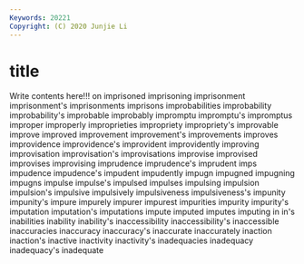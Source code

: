```yaml
---
Keywords: 20221
Copyright: (C) 2020 Junjie Li
---
```


# title

Write contents here!!!
on 
imprisoned
imprisoning 
imprisonment 
imprisonment's 
imprisonments 
imprisons 
improbabilities 
improbability 
improbability's 
improbable 
improbably
impromptu 
impromptu's 
impromptus 
improper 
improperly 
improprieties 
impropriety 
impropriety's 
improvable 
improve
improved 
improvement 
improvement's 
improvements 
improves 
improvidence 
improvidence's 
improvident 
improvidently 
improving
improvisation 
improvisation's 
improvisations 
improvise 
improvised 
improvises 
improvising 
imprudence 
imprudence's 
imprudent
imps 
impudence 
impudence's 
impudent 
impudently 
impugn 
impugned 
impugning 
impugns 
impulse
impulse's 
impulsed 
impulses 
impulsing 
impulsion 
impulsion's 
impulsive 
impulsively 
impulsiveness 
impulsiveness's
impunity 
impunity's 
impure 
impurely 
impurer 
impurest 
impurities 
impurity 
impurity's 
imputation
imputation's 
imputations 
impute 
imputed 
imputes 
imputing 
in 
in's 
inabilities 
inability
inability's 
inaccessibility 
inaccessibility's 
inaccessible 
inaccuracies 
inaccuracy 
inaccuracy's 
inaccurate 
inaccurately 
inaction
inaction's 
inactive 
inactivity 
inactivity's 
inadequacies 
inadequacy 
inadequacy's 
inadequate 
